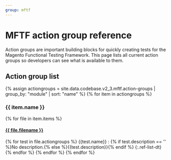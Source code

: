 ```yaml
---
group: mftf
---
```


# MFTF action group reference

Action groups are important building blocks for quickly creating tests for the Magento Functional Testing Framework.
This page lists all current action groups so developers can see what is available to them.

## Action group list

{% assign actiongroups = site.data.codebase.v2_3.mftf.action-groups | group_by: "module" | sort: "name"  %}
{% for item in actiongroups %}

### {{ item.name }}

{% for file in item.items %}

#### [{{ file.filename }}]({{file.repo}})

{% for test in file.actiongroups %}
{{test.name}}
  : {% if test.description == '' %}No description.{% else %}{{test.description}}{% endif %}
{:.ref-list-dt}
{% endfor %}
{% endfor %}
{% endfor %}
